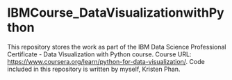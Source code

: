# IBMCourse_DataVisualizationwithPython
This repository stores the work as part of the IBM Data Science Professional Certificate - Data Visualization with Python course. Course URL: https://www.coursera.org/learn/python-for-data-visualization/. Code included in this repository is written by myself, Kristen Phan.
